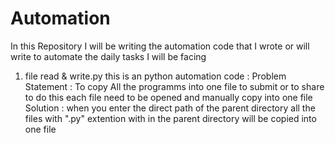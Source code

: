 # Automation

In this Repository I will be writing the automation code that I wrote or will write to automate the daily tasks I will be facing 


1) file read & write.py
   this is an python automation code :
   Problem Statement : To copy All the programms into one file to submit or to share to do this each file need to be opened and manually copy
                       into one file
   Solution : when you enter the direct path of the parent directory all the files with ".py" extention with in the parent directory will be
              copied into one file
